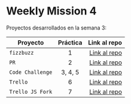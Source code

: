 # Weekly Mission 4

Proyectos desarrollados en la semana 3:

| Proyecto | Práctica | Link al repo |
| ------------- |:-------------:| -----:|
|`fizzbuzz`|1|[Link al repo](https://github.com/MoisesMendozaS01/BackEnd-Semana_4-API_FizzBuzz)|
|`PR`|2|[Link al repo](https://github.com/MoisesMendozaS01/fizzbuzz)|
|`Code Challenge`|3, 4, 5|[Link al repo](https://github.com/MoisesMendozaS01/BackEnd-Semana_4-Code_Challenge)|
|`Trello`|6|[Link al repo](https://github.com/MoisesMendozaS01/trello)|
|`Trello JS Fork`|7|[Link al repo](https://github.com/MoisesMendozaS01/trello)|
